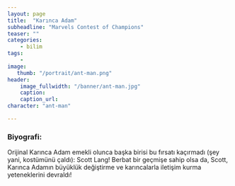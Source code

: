 ```yaml
---
layout: page
title:  "Karınca Adam"
subheadline: "Marvels Contest of Champions"
teaser: ""
categories:
    - bilim
tags:
    -
image:
   thumb: "/portrait/ant-man.png"
header:
    image_fullwidth: "/banner/ant-man.jpg"
    caption: 
    caption_url: 
character: "ant-man"

---
```


### Biyografi:

Orijinal Karınca Adam emekli olunca başka birisi bu fırsatı kaçırmadı (şey yani, kostümünü çaldı): Scott Lang! Berbat bir geçmişe sahip olsa da, Scott, Karınca Adamın büyüklük değiştirme ve karıncalarla iletişim kurma yeteneklerini devraldı!
